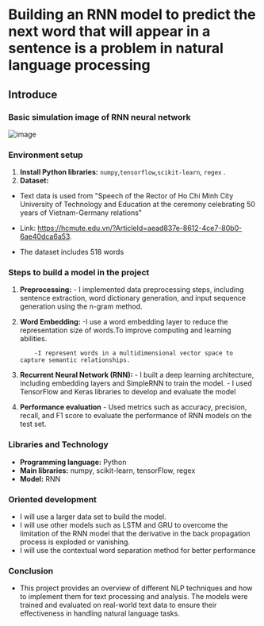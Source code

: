 # Building an RNN model to predict the next word that will appear in a sentence is a problem in natural language processing

## Introduce

### Basic simulation image of RNN neural network
![image](https://github.com/ZeusCoderBE/Next_word_predicting/assets/117000361/259c7bb5-703f-412c-b028-4f5edcb2c194)

### Environment setup
1. **Install Python libraries:** `numpy`,`tensorflow`,`scikit-learn`, `regex` .
2. **Dataset:**
- Text data is used from "Speech of the Rector of Ho Chi Minh City University of Technology and Education at the ceremony celebrating 50 years of Vietnam-Germany relations"
  
- Link: https://hcmute.edu.vn/?ArticleId=aead837e-8612-4ce7-80b0-6ae40dca6a53.

- The dataset includes 518 words
### Steps to build a model in the project
1. **Preprocessing:**
           - I implemented data preprocessing steps, including sentence extraction, word dictionary generation, and input sequence generation using the n-gram method.
   
2. **Word Embedding:**
           -I use a word embedding layer to reduce the representation size of words.To improve computing and learning abilities.
   
           -I represent words in a multidimensional vector space to capture semantic relationships.

4. **Recurrent Neural Network (RNN):**
           - I built a deep learning architecture, including embedding layers and SimpleRNN to train the model.
           - I used TensorFlow and Keras libraries to develop and evaluate the model
   
5. **Performance evaluation**
           - Used metrics such as accuracy, precision, recall, and F1 score to evaluate the performance of RNN models on the test set.

### Libraries and Technology
- **Programming language:** Python
- **Main libraries:** numpy, scikit-learn, tensorFlow, regex 
- **Model:** RNN


### Oriented development
- I will use a larger data set to build the model.
- I will use other models such as LSTM and GRU to overcome the limitation of the RNN model that the derivative in the back propagation process is exploded or vanishing.
- I will use the contextual word separation method for better performance
### Conclusion
  - This project provides an overview of different NLP techniques and how to implement them for text processing and analysis. The models were trained and evaluated on real-world text data to ensure their effectiveness in handling natural language tasks.
